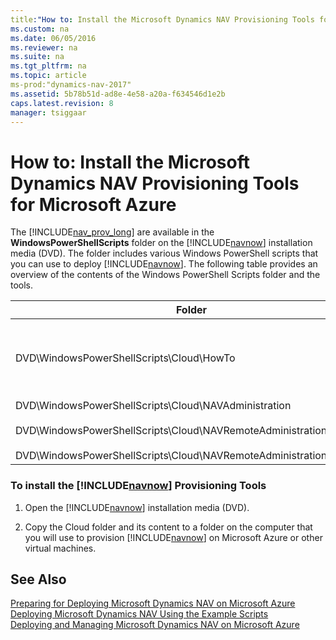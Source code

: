 ```yaml
---
title:"How to: Install the Microsoft Dynamics NAV Provisioning Tools for Microsoft Azure"
ms.custom: na
ms.date: 06/05/2016
ms.reviewer: na
ms.suite: na
ms.tgt_pltfrm: na
ms.topic: article
ms-prod:"dynamics-nav-2017"
ms.assetid: 5b78b51d-ad8e-4e58-a20a-f634546d1e2b
caps.latest.revision: 8
manager: tsiggaar
---
```

# How to: Install the Microsoft Dynamics NAV Provisioning Tools for Microsoft Azure
The [!INCLUDE[nav_prov_long](includes/nav_prov_long_md.md)] are available in the **WindowsPowerShellScripts** folder on the [!INCLUDE[navnow](includes/navnow_md.md)] installation media \(DVD\). The folder includes various Windows PowerShell scripts that you can use to deploy [!INCLUDE[navnow](includes/navnow_md.md)]. The following table provides an overview of the contents of the Windows PowerShell Scripts folder and the tools.  
  
|Folder|[!INCLUDE[bp_tabledescription](includes/bp_tabledescription_md.md)]|  
|------------|---------------------------------------|  
|DVD\\WindowsPowerShellScripts\\Cloud\\HowTo|Contains the example scripts, Example\-1VM.ps1 and Example\-2VM.ps1, which deploy a fully functional end\-to\-end [!INCLUDE[navnow](includes/navnow_md.md)] solution.|  
|DVD\\WindowsPowerShellScripts\\Cloud\\NAVAdministration<br /><br /> DVD\\WindowsPowerShellScripts\\Cloud\\NAVRemoteAdministration<br /><br /> DVD\\WindowsPowerShellScripts\\Cloud\\NAVRemoteAdministrationSamples|Contains the Windows PowerShell modules that are used by scripts Example\-1VM.ps1 and Example\-2VM.ps1.|  
  
### To install the [!INCLUDE[navnow](includes/navnow_md.md)] Provisioning Tools  
  
1.  Open the [!INCLUDE[navnow](includes/navnow_md.md)] installation media \(DVD\).  
  
2.  Copy the Cloud folder and its content to a folder on the computer that you will use to provision [!INCLUDE[navnow](includes/navnow_md.md)] on Microsoft Azure or other virtual machines.  
  
## See Also  
 [Preparing for Deploying Microsoft Dynamics NAV on Microsoft Azure](Preparing-for-Deploying-Microsoft-Dynamics-NAV-on-Microsoft-Azure.md)   
 [Deploying Microsoft Dynamics NAV Using the Example Scripts](Deploying-Microsoft-Dynamics-NAV-Using-the-Example-Scripts.md)   
 [Deploying and Managing Microsoft Dynamics NAV on Microsoft Azure](Deploying-and-Managing-Microsoft-Dynamics-NAV-on-Microsoft-Azure.md)